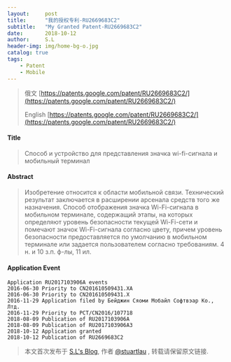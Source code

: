 ```yaml
---
layout:     post
title:      "我的授权专利-RU2669683C2"
subtitle:   "My Granted Patent-RU2669683C2"
date:       2018-10-12
author:     S.L
header-img: img/home-bg-o.jpg
catalog: true
tags:
    - Patent
    - Mobile
---
```

> 俄文 [https://patents.google.com/patent/RU2669683C2/](https://patents.google.com/patent/RU2669683C2/)
>
> English [https://patents.google.com/patent/RU2669683C2/](https://patents.google.com/patent/RU2669683C2/)

#### Title
> Способ и устройство для представления значка wi-fi-сигнала и мобильный терминал



#### Abstract
> Изобретение относится к области мобильной связи. Технический результат заключается в расширении арсенала средств того же назначения. Способ отображения значка Wi-Fi-сигнала в мобильном терминале, содержащий этапы, на которых определяют уровень безопасности текущей Wi-Fi-сети и помечают значок Wi-Fi-сигнала согласно цвету, причем уровень безопасности предоставляется по умолчанию в мобильном терминале или задается пользователем согласно требованиям. 4 н. и 10 з.п. ф-лы, 11 ил.


#### Application Event
```
Application RU2017103906A events 
2016-06-30 Priority to CN201610509431.XA
2016-06-30 Priority to CN201610509431.X
2016-11-29 Application filed by Бейджин Сяоми Мобайл Софтвэар Ко., Лтд.
2016-11-29 Priority to PCT/CN2016/107718
2018-08-09 Publication of RU2017103906A
2018-08-09 Publication of RU2017103906A3
2018-10-12 Application granted
2018-10-12 Publication of RU2669683C2
```
> 本文首次发布于 [S.L's Blog](http://elsef.com), 作者 [@stuartlau](http://github.com/stuartlau) ,
转载请保留原文链接.
